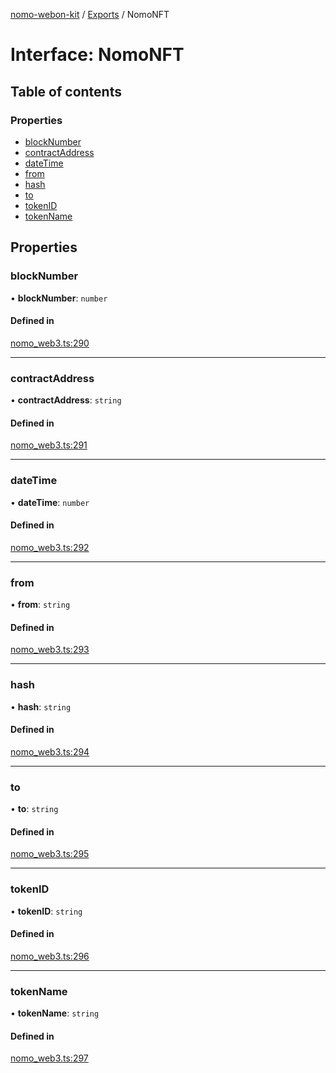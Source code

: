 [nomo-webon-kit](../README.md) / [Exports](../modules.md) / NomoNFT

# Interface: NomoNFT

## Table of contents

### Properties

- [blockNumber](NomoNFT.md#blocknumber)
- [contractAddress](NomoNFT.md#contractaddress)
- [dateTime](NomoNFT.md#datetime)
- [from](NomoNFT.md#from)
- [hash](NomoNFT.md#hash)
- [to](NomoNFT.md#to)
- [tokenID](NomoNFT.md#tokenid)
- [tokenName](NomoNFT.md#tokenname)

## Properties

### blockNumber

• **blockNumber**: `number`

#### Defined in

[nomo_web3.ts:290](https://github.com/nomo-app/nomo-webon-kit/blob/5ec08e7/nomo-webon-kit/src/nomo_web3.ts#L290)

___

### contractAddress

• **contractAddress**: `string`

#### Defined in

[nomo_web3.ts:291](https://github.com/nomo-app/nomo-webon-kit/blob/5ec08e7/nomo-webon-kit/src/nomo_web3.ts#L291)

___

### dateTime

• **dateTime**: `number`

#### Defined in

[nomo_web3.ts:292](https://github.com/nomo-app/nomo-webon-kit/blob/5ec08e7/nomo-webon-kit/src/nomo_web3.ts#L292)

___

### from

• **from**: `string`

#### Defined in

[nomo_web3.ts:293](https://github.com/nomo-app/nomo-webon-kit/blob/5ec08e7/nomo-webon-kit/src/nomo_web3.ts#L293)

___

### hash

• **hash**: `string`

#### Defined in

[nomo_web3.ts:294](https://github.com/nomo-app/nomo-webon-kit/blob/5ec08e7/nomo-webon-kit/src/nomo_web3.ts#L294)

___

### to

• **to**: `string`

#### Defined in

[nomo_web3.ts:295](https://github.com/nomo-app/nomo-webon-kit/blob/5ec08e7/nomo-webon-kit/src/nomo_web3.ts#L295)

___

### tokenID

• **tokenID**: `string`

#### Defined in

[nomo_web3.ts:296](https://github.com/nomo-app/nomo-webon-kit/blob/5ec08e7/nomo-webon-kit/src/nomo_web3.ts#L296)

___

### tokenName

• **tokenName**: `string`

#### Defined in

[nomo_web3.ts:297](https://github.com/nomo-app/nomo-webon-kit/blob/5ec08e7/nomo-webon-kit/src/nomo_web3.ts#L297)
